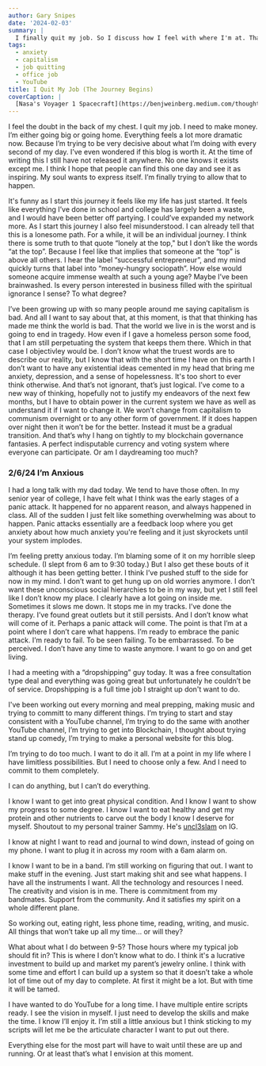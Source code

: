 ```yaml
---
author: Gary Snipes
date: '2024-02-03'
summary: |
  I finally quit my job. So I discuss how I feel with where I'm at. That includes what I hope to start consistently doing, what I still struggle with, and my philosophies. 
tags: 
  - anxiety 
  - capitalism
  - job quitting
  - office job
  - YouTube
title: I Quit My Job (The Journey Begins)
coverCaption: |
  [Nasa's Voyager 1 Spacecraft](https://benjweinberg.medium.com/thoughts-on-carl-sagans-a-pale-blue-dot-e57c23c5a26a) via benjweinberg.medium.com
---
```


I feel the doubt in the back of my chest. I quit my job. I need to make money. I’m either going big or going home. Everything feels a lot more dramatic now. Because I’m trying to be very decisive about what I’m doing with every second of my day. I’ve even wondered if this blog is worth it. At the time of writing this I still have not released it anywhere. No one knows it exists except me. I think I hope that people can find this one day and see it as inspiring. My soul wants to express itself. I’m finally trying to allow that to happen. 

It's funny as I start this journey it feels like my life has just started. It feels like everything I’ve done in school and college has largely been a waste, and I would have been better off partying. I could’ve expanded my network more. As I start this journey I also feel misunderstood. I can already tell that this is a lonesome path. For a while, it will be an individual journey. I think there is some truth to that quote “lonely at the top," but I don’t like the words “at the top”. Because I feel like that implies that someone at the “top” is above all others. I hear the label “successful entrepreneur”, and my mind quickly turns that label into “money-hungry sociopath”. How else would someone acquire immense wealth at such a young age? Maybe I’ve been brainwashed. Is every person interested in business filled with the spiritual ignorance I sense? To what degree?

I’ve been growing up with so many people around me saying capitalism is bad. And all I want to say about that, at this moment, is that that thinking has made me think the world is bad. That the world we live in is the worst and is going to end in tragedy. How even if I gave a homeless person some food, that I am still perpetuating the system that keeps them there. Which in that case I objectivley would be. I don’t know what the truest words are to describe our reality, but I know that with the short time I have on this earth I don’t want to have any existential ideas cemented in my head that bring me anxiety, depression, and a sense of hopelessness. It's too short to ever think otherwise. And that’s not ignorant, that’s just logical. I’ve come to a new way of thinking, hopefully not to justify my endeavors of the next few months, but I have to obtain power in the current system we have as well as understand it if I want to change it. We won’t change from capitalism to communism overnight or to any other form of government. If it does happen over night then it won’t be for the better. Instead it must be a gradual transition. And that’s why I hang on tightly to my blockchain governance fantasies. A perfect indisputable currency and voting system where everyone can participate. Or am I daydreaming too much? 


### 2/6/24 I’m Anxious 
I had a long talk with my dad today. We tend to have those often. In my senior year of college, I have felt what I think was the early stages of a panic attack. It happened for no apparent reason, and always happened in class. All of the sudden I just felt like something overwhelming was about to happen. Panic attacks essentially are a feedback loop where you get anxiety about how much anxiety you're feeling and it just skyrockets until your system implodes. 

I’m feeling pretty anxious today. I’m blaming some of it on my horrible sleep schedule. (I slept from 6 am to 9:30 today.) But I also get these bouts of it although it has been getting better. I think I’ve pushed stuff to the side for now in my mind. I don’t want to get hung up on old worries anymore. I don’t want these unconscious social hierarchies to be in my way, but yet I still feel like I don’t know my place. I clearly have a lot going on inside me. Sometimes it slows me down. It stops me in my tracks. I’ve done the therapy. I’ve found great outlets but it still persists. And I don’t know what will come of it. Perhaps a panic attack will come. The point is that I’m at a point where I don’t care what happens. I’m ready to embrace the panic attack. I’m ready to fail. To be seen failing. To be embarrassed. To be perceived. I don’t have any time to waste anymore. I want to go on and get living. 

I had a meeting with a “dropshipping” guy today. It was a free consultation type deal and everything was going great but unfortunately he couldn’t be of service. Dropshipping is a full time job I straight up don't want to do. 

I've been working out every morning and meal prepping, making music and trying to committ to many different things. I’m trying to start and stay consistent with a YouTube channel, I’m trying to do the same with another YouTube channel, I’m trying to get into Blockchain, I thought about trying stand up comedy, I’m trying to make a personal website for this blog. 

I’m trying to do too much. I want to do it all. I’m at a point in my life where I have limitless possibilities. But I need to choose only a few. And I need to commit to them completely. 

I can do anything, but I can’t do everything. 

I know I want to get into great physical condition. And I know I want to show my progress to some degree. I know I want to eat healthy and get my protein and other nutrients to carve out the body I know I deserve for myself. Shoutout to my personal trainer Sammy. He's  [uncl3slam](https://www.instagram.com/uncl3slam/) on IG. 

I know at night I want to read and journal to wind down, instead of going on my phone. I want to plug it in across my room with a 6am alarm on. 

I know I want to be in a band. I’m still working on figuring that out. I want to make stuff in the evening. Just start making shit and see what happens. I have all the instruments I want. All the technology and resources I need. The creativity and vision is in me. There is commitment from my bandmates. Support from the community. And it satisfies my spirit on a whole different plane. 

So working out, eating right, less phone time, reading, writing, and music. All things that won’t take up all my time... or will they?

What about what I do between 9-5? Those hours where my typical job should fit in? This is where I don’t know what to do. I think it's a lucrative investment to build up and market my parent’s jewelry online. I think with some time and effort I can build up a system so that it doesn’t take a whole lot of time out of my day to complete. At first it might be a lot. But with time it will be tamed. 

I have wanted to do YouTube for a long time. I have multiple entire scripts ready. I see the vision in myself. I just need to develop the skills and make the time. I know I’ll enjoy it. I’m still a little anxious but I think sticking to my scripts will let me be the articulate character I want to put out there.

Everything else for the most part will have to wait until these are up and running. Or at least that’s what I envision at this moment. 
